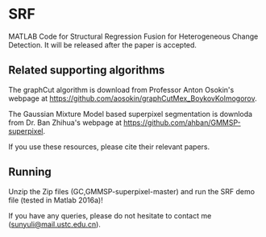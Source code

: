 # SRF
MATLAB Code for Structural Regression Fusion for Heterogeneous Change Detection. It will be released after the paper is accepted.

## Related supporting algorithms

The graphCut algorithm is download from Professor Anton Osokin's webpage at https://github.com/aosokin/graphCutMex_BoykovKolmogorov.

The Gaussian Mixture Model based superpixel segmentation is  downloda from Dr. Ban Zhihua's webpage at https://github.com/ahban/GMMSP-superpixel.

If you use these resources, please cite their relevant papers.

## Running

Unzip the Zip files (GC,GMMSP-superpixel-master) and run the SRF demo file (tested in Matlab 2016a)! 

If you have any queries, please do not hesitate to contact me (sunyuli@mail.ustc.edu.cn).

